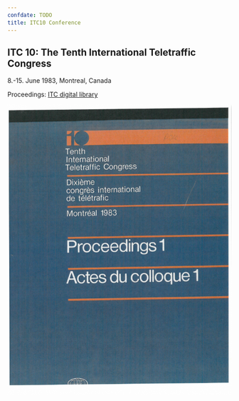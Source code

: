 ```yaml
---
confdate: TODO
title: ITC10 Conference
---
```


## ITC 10: The Tenth International Teletraffic Congress

8.-15. June 1983, Montreal, Canada

Proceedings: [ITC digital library](/itc-library/itc10.html)

![](/assets/Persistent/itc10-proc-logo.png)